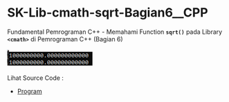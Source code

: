 # SK-Lib-cmath-sqrt-Bagian6__CPP
Fundamental Pemrograman C++ - Memahami Function <code><b>sqrt()</b></code> pada Library <code><b>&lt;cmath></b></code> di Pemrograman C++ (Bagian 6)<br><br>
<img src="https://github.com/RizkyKhapidsyah/SK-Lib-cmath-sqrt-Bagian6__CPP/blob/master/SK-Lib-cmath-sqrt-Bagian6__CPP/result/001.PNG"><br><br>
Lihat Source Code : <br>
- <a href="https://github.com/RizkyKhapidsyah/SK-Lib-cmath-sqrt-Bagian6__CPP/blob/master/SK-Lib-cmath-sqrt-Bagian6__CPP/Source.cpp">Program</a>
